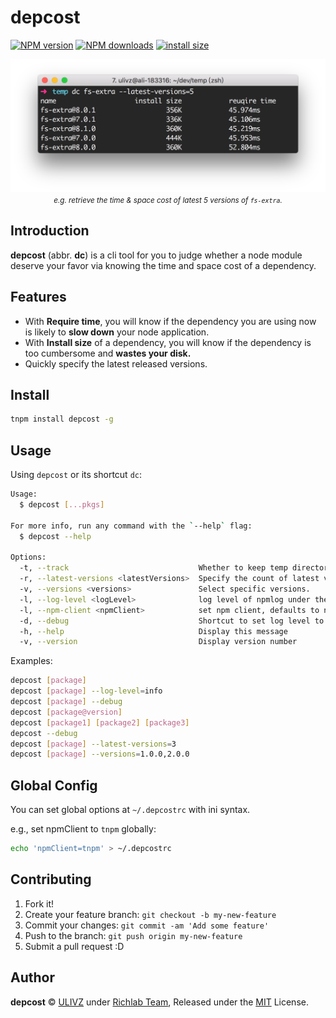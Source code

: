 # depcost

[![NPM version](https://img.shields.io/npm/v/depcost.svg?style=flat)](https://npmjs.com/package/depcost) [![NPM downloads](https://img.shields.io/npm/dm/depcost.svg?style=flat)](https://npmjs.com/package/depcost) [![install size](https://badgen.net/packagephobia/install/depcost)](https://packagephobia.now.sh/result?p=depcost)

<p align="center">
  <img width="600" src="./assets/example.png" alt="logo"><br />
  <small><i>e.g. retrieve the time & space cost of latest 5 versions of <code>fs-extra</code>.</i></small>
</p>

## Introduction

**depcost** (abbr. **dc**) is a cli tool for you to judge whether a node module deserve your favor via knowing the time and space cost of a dependency.

## Features

- With **Require time**, you will know if the dependency you are using now is likely to **slow down** your node application.
- With **Install size** of a dependency, you will know if the dependency is too cumbersome and **wastes your disk.**
- Quickly specify the latest released versions.

## Install

```bash
tnpm install depcost -g
```

## Usage

Using `depcost` or its shortcut `dc`:

```bash
Usage:
  $ depcost [...pkgs]

For more info, run any command with the `--help` flag:
  $ depcost --help

Options:
  -t, --track                             Whether to keep temp directory.
  -r, --latest-versions <latestVersions>  Specify the count of latest versions.
  -v, --versions <versions>               Select specific versions.
  -l, --log-level <logLevel>              log level of npmlog under the hood.
  -l, --npm-client <npmClient>            set npm client, defaults to npm.
  -d, --debug                             Shortcut to set log level to "debug".
  -h, --help                              Display this message
  -v, --version                           Display version number
```

Examples:

```bash
depcost [package]
depcost [package] --log-level=info
depcost [package] --debug
depcost [package@version]
depcost [package1] [package2] [package3]
depcost --debug
depcost [package] --latest-versions=3
depcost [package] --versions=1.0.0,2.0.0
```

## Global Config

You can set global options at `~/.depcostrc` with ini syntax. 

e.g., set npmClient to `tnpm` globally:

```bash
echo 'npmClient=tnpm' > ~/.depcostrc
```

## Contributing

1. Fork it!
2. Create your feature branch: `git checkout -b my-new-feature`
3. Commit your changes: `git commit -am 'Add some feature'`
4. Push to the branch: `git push origin my-new-feature`
5. Submit a pull request :D

## Author

**depcost** © [ULIVZ](https://github.com/ulivz) under [Richlab Team](https://www.yuque.com/richlab/join-us/invitation), Released under the [MIT](./LICENSE) License.<br>



